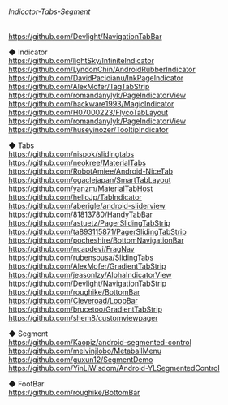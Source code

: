 ###### Indicator-Tabs-Segment  

https://github.com/Devlight/NavigationTabBar  

◆ Indicator  
https://github.com/lightSky/InfiniteIndicator  
https://github.com/LyndonChin/AndroidRubberIndicator  
https://github.com/DavidPacioianu/InkPageIndicator  
https://github.com/AlexMofer/TagTabStrip  
https://github.com/romandanylyk/PageIndicatorView  
https://github.com/hackware1993/MagicIndicator  
https://github.com/H07000223/FlycoTabLayout  
https://github.com/romandanylyk/PageIndicatorView  
https://github.com/huseyinozer/TooltipIndicator  



◆ Tabs  
https://github.com/nispok/slidingtabs  
https://github.com/neokree/MaterialTabs  
https://github.com/RobotAmiee/Android-NiceTab  
https://github.com/ogaclejapan/SmartTabLayout  
https://github.com/yanzm/MaterialTabHost  
https://github.com/helloJp/TabIndicator  
https://github.com/aberigle/android-sliderview  
https://github.com/81813780/HandyTabBar  
https://github.com/astuetz/PagerSlidingTabStrip  
https://github.com/ta893115871/PagerSlidingTabStrip  
https://github.com/pocheshire/BottomNavigationBar  
https://github.com/ncapdevi/FragNav  
https://github.com/rubensousa/SlidingTabs  
https://github.com/AlexMofer/GradientTabStrip  
https://github.com/jeasonlzy/AlphaIndicatorView  
https://github.com/Devlight/NavigationTabStrip  
https://github.com/roughike/BottomBar  
https://github.com/Cleveroad/LoopBar  
https://github.com/brucetoo/GradientTabStrip  
https://github.com/shem8/customviewpager  


◆ Segment  
https://github.com/Kaopiz/android-segmented-control  
https://github.com/melvinjlobo/MetaballMenu  
https://github.com/guxun12/SegmentDemo  
https://github.com/YinLiWisdom/Android-YLSegmentedControl  

◆ FootBar  
https://github.com/roughike/BottomBar  


